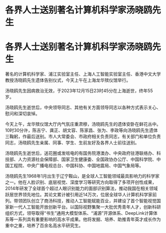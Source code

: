# 各界人士送别著名计算机科学家汤晓鸥先生

# 各界人士送别著名计算机科学家汤晓鸥先生

著名的计算机科学家、浦江实验室主任、上海人工智能实验室主任、香港中文大学教授汤晓鸥先生遗体告别仪式，今天上午在上海龙华殡仪馆举行。

汤晓鸥先生因病救治无效，于2023年12月15日23时45分在上海逝世，终年55岁。

汤晓鸥先生逝世后，中央领导同志、其他有关方面领导同志以各种方式表示关心、慰问和深切哀悼。

今天上午，龙华殡仪馆大厅内气氛庄重肃穆，汤晓鸥先生的遗体安卧在鲜花丛中。10时30分许，陈吉宁、龚正、胡文容、陈家昌、张为、李政等向汤晓鸥先生遗体三鞠躬，作最后送别。市人大常委会、市政府相关负责同志，有关部门和单位负责同志，汤晓鸥先生亲属、同事、学生、生前友好及各界人士前往送别。

汤晓鸥先生逝世后，送花圈或发唁电的有国务院港澳办、中央政府驻港联络办、科技部、人力资源社会保障部、国家卫生健康委、全国政协办公厅、中国科学院、中国工程院、中央广播电视总台、中国科协、中国地震局、中国气象局等。

汤晓鸥先生1968年1月出生于辽宁鞍山，是全球人工智能领域最具影响力的科学家之一。他在人脸识别、底层视觉、深度学习等研究方向取得了多项开创性成果，2014年研发了全球首个超过人眼识别能力的面部识别算法，推动我国在相关领域跃居世界领先地位。其论文累计被引用近14万次，位居全球华人计算机科学家前列。带领团队创立了商汤科技，推动人工智能赋能百业，并建设了首个智能视觉国家新一代人工智能开放创新平台。以国际视野集聚一大批优秀青年人才，创新科研组织方式，领导取得“书生”通用大模型体系、“浦源”开源体系、DeepLink计算体系等一系列具有重要影响的高水平成果。他将发掘、培养、助推青年英才成长作为重中之重，培养了百余名高水平研究生。

